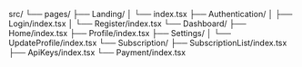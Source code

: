 src/
└── pages/
    ├── Landing/
    │   └── index.tsx
    ├── Authentication/
    │   ├── Login/index.tsx
    │   └── Register/index.tsx
    └── Dashboard/
        ├── Home/index.tsx
        ├── Profile/index.tsx
        ├── Settings/
        │   └── UpdateProfile/index.tsx
        └── Subscription/
            ├── SubscriptionList/index.tsx
            ├── ApiKeys/index.tsx
            └── Payment/index.tsx